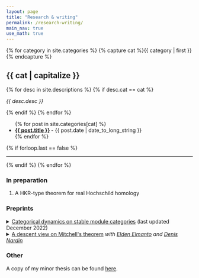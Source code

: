 ```yaml
---
layout: page
title: "Research & writing"
permalink: /research-writing/
main_nav: true 
use_math: true
---
```


{% for category in site.categories %}
  {% capture cat %}{{ category | first }}{% endcapture %}
  <h2 id="{{cat}}">{{ cat | capitalize }}</h2>
  {% for desc in site.descriptions %}
    {% if desc.cat == cat %}
      <p class="desc"><em>{{ desc.desc }}</em></p>
    {% endif %}
  {% endfor %}
  <ul class="posts-list">
  {% for post in site.categories[cat] %}
    <li>
      <strong>
        <a href="{{ post.url | prepend: site.baseurl }}">{{ post.title }}</a>
      </strong>
      <span class="post-date">- {{ post.date | date_to_long_string }}</span>
    </li>
  {% endfor %}
  </ul>
  {% if forloop.last == false %}<hr>{% endif %}
{% endfor %}
<br>

<h3>In preparation</h3>
<ol>
  <li>A HKR-type theorem for real Hochschild homology</li>
</ol>

<h3>Preprints</h3>
<details>
<summary><a href="https://arxiv.org/abs/2212.09964">Categorical dynamics on stable module categories</a> (last updated December 2022)</summary>
<p class="abstract"><i>Abstract:</i>  Let <i>A</i> be a finite connected graded cocommutative Hopf algebra over a field <i>k</i>.  
  There is an endofunctor <tt>tw</tt> on the stable module category StMod<sub>A</sub> of <i>A</i> which twists the grading by 1. 
  We show the categorical entropy of <tt>tw</tt> is zero.
  We provide a lower bound for the categorical polynomial entropy of <tt>tw</tt> in terms of the Krull dimension of the cohomology of <i>A</i>, and an upper bound in terms of the existence of finite resolutions of <i>A</i>-modules of a particular form. 
  We employ these tools to compute the categorical polynomial entropy of the twist functor for examples of finite graded Hopf algebras over $\mathbb{F}$<sub>2</sub>. </p>
</details>
<details>
<summary><a href="https://arxiv.org/abs/2008.02821">A descent view on Mitchell's theorem</a> <i>with <a href="https://eldenelmanto.com/">Elden Elmanto</a> and <a href="https://homepages.uni-regensburg.de/~nad22969/">Denis Nardin</a></i></summary>
<p class="abstract"><i>Abstract:</i> In this short note, we given a new proof of Mitchell's theorem that $L_{T(n)}K(\mathbb{Z}) \simeq 0$ for $n \geq 2$. Instead of reducing the problem to delicate representation theory, we use recently established hyperdescent technology for chromatically-localized algebraic K-theory.</p>
</details>


<h3>Other</h3>

A copy of my minor thesis can be found [here]({{site.baseurl}}/assets/LYang%20minor%20thesis.pdf). 